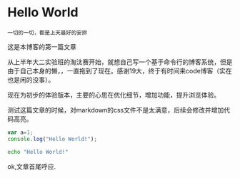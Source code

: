 # Hello World

```
一切的一切，都是上天最好的安排
```

 这是本博客的第一篇文章

从上半年大二实验班的淘汰赛开始，就想自己写一个基于命令行的博客系统，但是由于自己本身的懒，，一直拖到了现在。感谢19大，终于有时间来code博客（实在也是闲的没事）。

现在为初步的体验版本，主要的心思在优化细节，增加功能，提升浏览体验。

测试这篇文章的时候，对markdown的css文件不是太满意，后续会修改并增加代码高亮。

```js  
var a=1;
console.log("Hello World!");
```
```bash  
echo "Hello World!"
```
ok,文章首尾呼应.
<br>
<br>